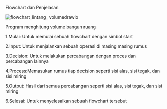 Flowchart dan Penjelasan

![flowchart_lintang_ volumedrawio](https://github.com/lintangbhskr/Tugas_Postest/assets/143193920/9bd29e65-aee8-4c03-92dd-0ccc53ba5c51)

Program menghitung volume bangun ruang

1.Mulai: Untuk memulai sebuah flowchart dengan simbol start

2.Input: Untuk menjalankan sebuah operasi di masing masing rumus 

3.Decision: Untuk melakukan percabangan dengan proces dan percabangan lainnya

4.Process:Memasukan rumus tiap decision seperti sisi alas, sisi tegak, dan sisi miring

5.Output: Hasil dari semua percabangan seperti sisi alas, sisi tegak, dan sisi miring

6.Selesai: Untuk menyelesaikan sebuah flowchart tersebut
